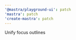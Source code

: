 ```yaml
---
'@mastra/playground-ui': patch
'mastra': patch
'create-mastra': patch
---
```


Unify focus outlines
